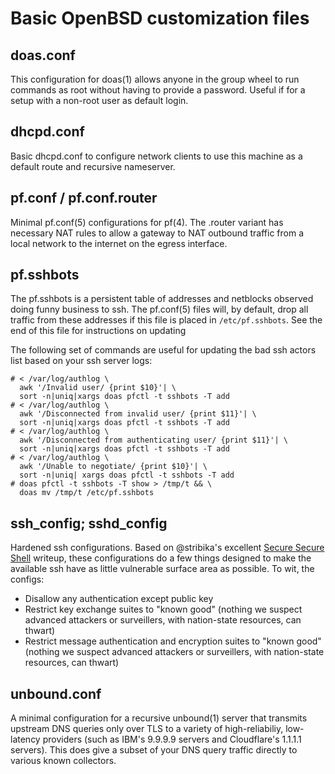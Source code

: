 # Basic OpenBSD customization files

## doas.conf

This configuration for doas(1) allows anyone in the group wheel to run commands as root without
having to provide a password. Useful if for a setup with a non-root user
as default login.


## dhcpd.conf

Basic dhcpd.conf to configure network clients to use this machine as a
default route and recursive nameserver.


## pf.conf / pf.conf.router

Minimal pf.conf(5) configurations for pf(4). The .router variant has
necessary NAT rules to allow a gateway to NAT outbound traffic from a
local network to the internet on the egress interface.


## pf.sshbots

The pf.sshbots is a persistent table of addresses and netblocks observed
doing funny business to ssh. The pf.conf(5) files will, by default, drop
all traffic from these addresses if this file is placed in
`/etc/pf.sshbots`. See the end of this file for instructions on updating


The following set of commands are useful for updating the bad ssh actors
list based on your ssh server logs:
```
# < /var/log/authlog \
  awk '/Invalid user/ {print $10}'| \
  sort -n|uniq|xargs doas pfctl -t sshbots -T add
# < /var/log/authlog \
  awk '/Disconnected from invalid user/ {print $11}'| \
  sort -n|uniq|xargs doas pfctl -t sshbots -T add
# < /var/log/authlog \
  awk '/Disconnected from authenticating user/ {print $11}'| \
  sort -n|uniq|xargs doas pfctl -t sshbots -T add
# < /var/log/authlog \
  awk '/Unable to negotiate/ {print $10}'| \
  sort -n|uniq| xargs doas pfctl -t sshbots -T add
# doas pfctl -t sshbots -T show > /tmp/t && \
  doas mv /tmp/t /etc/pf.sshbots
```


## ssh_config; sshd_config

Hardened ssh configurations. Based on @stribika's excellent [Secure
Secure
Shell](https://stribika.github.io/2015/01/04/secure-secure-shell.html)
writeup, these configurations do a few things designed to make the
available ssh have as little vulnerable surface area as possible. To
wit, the configs:

- Disallow any authentication except public key
- Restrict key exchange suites to "known good" (nothing we suspect
  advanced attackers or surveillers, with nation-state resources, can
  thwart)
- Restrict message authentication and encryption suites to "known good"
  (nothing we suspect advanced attackers or surveillers, with nation-state
  resources, can thwart)


## unbound.conf

A minimal configuration for a recursive unbound(1) server that transmits
upstream DNS queries only over TLS to a variety of high-reliabiliy,
low-latency providers (such as IBM's 9.9.9.9 servers and Cloudflare's
1.1.1.1 servers). This does give a subset of your DNS query traffic
directly to various known collectors.


